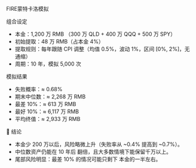 FIRE蒙特卡洛模拟

组合设定
- 本金：1,200 万 RMB
（300 万 QLD + 400 万 QQQ + 500 万 SPY）
- 初始提取：48 万 RMB（占本金 4%）
- 提取规则：每年跟随 CPI 调整（均值 0.5%，波动 1%，区间 [0%, 2%]，无通缩）
- 周期：10 年，模拟 5,000 次

模拟结果
- 失败概率：≈ 0.68%
- 期末中位数：≈ 2,268 万 RMB
- 最差 10%：≈ 613 万 RMB
- 最好 10%：≈ 6,117 万 RMB
- 平均终值：≈ 2,933 万 RMB


📌 结论
- 本金少 200 万以后，风险略微上升（失败率从 ~0.4% 提高到 ~0.7%）。
- 中位数资产仍能在 10 年后 翻倍，且大多数情境下能保留千万以上。
- 尾部风险明显：最差 10% 的情况可能只剩下 本金的一半左右。
